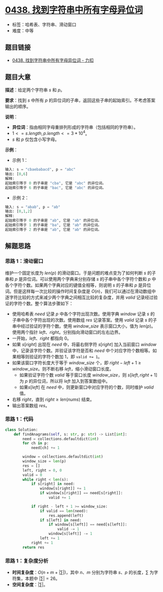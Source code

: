 # [0438. 找到字符串中所有字母异位词](https://leetcode.cn/problems/find-all-anagrams-in-a-string/)

- 标签：哈希表、字符串、滑动窗口
- 难度：中等

## 题目链接

- [0438. 找到字符串中所有字母异位词 - 力扣](https://leetcode.cn/problems/find-all-anagrams-in-a-string/)

## 题目大意

**描述**：给定两个字符串 $s$ 和 $p$。

**要求**：找到 $s$ 中所有 $p$ 的异位词的子串，返回这些子串的起始索引。不考虑答案输出的顺序。

**说明**：

- **异位词**：指由相同字母重排列形成的字符串（包括相同的字符串）。
- $1 <= s.length, p.length <= 3 * 10^4$。
- $s$ 和 $p$ 仅包含小写字母。

**示例**：

- 示例 1：

```python
输入: s = "cbaebabacd", p = "abc"
输出: [0,6]
解释:
起始索引等于 0 的子串是 "cba", 它是 "abc" 的异位词。
起始索引等于 6 的子串是 "bac", 它是 "abc" 的异位词。
```

- 示例 2：

```python
输入: s = "abab", p = "ab"
输出: [0,1,2]
解释:
起始索引等于 0 的子串是 "ab", 它是 "ab" 的异位词。
起始索引等于 1 的子串是 "ba", 它是 "ab" 的异位词。
起始索引等于 2 的子串是 "ab", 它是 "ab" 的异位词。
```

## 解题思路

### 思路 1：滑动窗口

维护一个固定长度为 $len(p)$ 的滑动窗口。于是问题的难点变为了如何判断 $s$ 的子串和 $p$ 是异位词。可以使用两个字典来分别存储 $s$ 的子串中各个字符个数和 $p$ 中各个字符个数。如果两个字典对应的键值全相等，则说明 $s$ 的子串和 $p$ 是异位词。但是这样每一次比较的操作时间复杂度是 $O(n)$，我们可以通过在滑动数组中逐字符比较的方式来减少两个字典之间相互比较的复杂度，并用 $valid$ 记录经过验证的字符个数。整个算法步骤如下：

- 使用哈希表 $need$ 记录 $p$ 中各个字符出现次数。使用字典 $window$ 记录 $s$ 的子串中各个字符出现的次数。使用数组 $res$ 记录答案。使用 $valid$ 记录 $s$ 的子串中经过验证的字符个数。使用 $window\_size$ 表示窗口大小，值为 $len(p)$。使用两个指针 $left$、$right$。分别指向滑动窗口的左右边界。
- 一开始，$left$、$right$ 都指向 $0$。
- 如果 $s[right]$ 出现在 $need$ 中，将最右侧字符 $s[right]$ 加入当前窗口 $window$ 中，记录该字符个数。并验证该字符是否和 $need$ 中个对应字符个数相等。如果相等则验证的字符个数加 $1$，即 `valid += 1`。
- 如果该窗口字符长度大于等于 $window\_size$ 个，即 $right - left + 1 \ge window\_size$。则不断右移 $left$，缩小滑动窗口长度。
  - 如果验证字符个数 $valid$ 等于窗口长度 $window\_size$，则 $s[left, right + 1]$ 为 $p$ 的异位词，所以将 $left$ 加入到答案数组中。
  - 如果$s[left]$ 在 $need$ 中，则更新窗口中对应字符的个数，同时维护 $valid$ 值。
- 右移 $right$，直到 $right \ge len(nums)$ 结束。
- 输出答案数组 $res$。

### 思路 1：代码

```python
class Solution:
    def findAnagrams(self, s: str, p: str) -> List[int]:
        need = collections.defaultdict(int)
        for ch in p:
            need[ch] += 1

        window = collections.defaultdict(int)
        window_size = len(p)
        res = []
        left, right = 0, 0
        valid = 0
        while right < len(s):
            if s[right] in need:
                window[s[right]] += 1
                if window[s[right]] == need[s[right]]:
                    valid += 1

            if right - left + 1 >= window_size:
                if valid == len(need):
                    res.append(left)
                if s[left] in need:
                    if window[s[left]] == need[s[left]]:
                        valid -= 1
                    window[s[left]] -= 1
                left += 1
            right += 1
        return res
```

### 思路 1：复杂度分析

- **时间复杂度**：$O(n + m + |\sum|)$，其中 $n$、$m$ 分别为字符串 $s$、$p$ 的长度，$\sum$ 为字符集，本题中 $|\sum| = 26$。
- **空间复杂度**：$|\sum|$。

